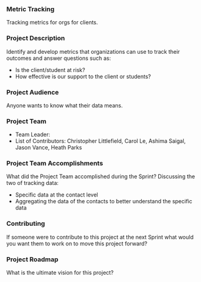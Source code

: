 ### Metric Tracking
Tracking metrics for orgs for clients.

### Project Description
Identify and develop metrics that organizations can use to track their outcomes and answer questions such as:
  * Is the client/student at risk?
  * How effective is our support to the client or students?

### Project Audience
Anyone wants to know what their data means.

### Project Team

* Team Leader:
* List of Contributors: Christopher Littlefield, Carol Le, Ashima Saigal, Jason Vance, Heath Parks

### Project Team Accomplishments
What did the Project Team accomplished during the Sprint?
Discussing the two of tracking data:

  * Specific data at the contact level
  * Aggregating the data of the contacts to better understand the specific data

### Contributing
If someone were to contribute to this project at the next Sprint what would you want them to work on to move this project forward?

### Project Roadmap
What is the ultimate vision for this project?
